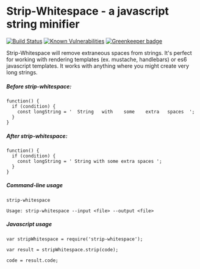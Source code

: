 # Strip-Whitespace - a javascript string minifier

[![Build Status](https://travis-ci.org/markis/strip-whitespace.svg?branch=master)](https://travis-ci.org/markis/strip-whitespace) [![Known Vulnerabilities](https://snyk.io/test/github/markis/strip-whitespace/badge.svg)](https://snyk.io/test/github/markis/strip-whitespace) [![Greenkeeper badge](https://badges.greenkeeper.io/markis/strip-whitespace.svg)](https://greenkeeper.io/)

Strip-Whitespace will remove extraneous spaces from strings. It's perfect for working with rendering templates (ex. mustache, handlebars) or es6 javascript templates. It works with anything where you might create very long strings.

##### Before strip-whitespace:
```
function() {
  if (condition) {
    const longString = '  String   with    some    extra   spaces  ';
  }
}
```

##### After strip-whitespace:
```
function() {
  if (condition) {
    const longString = ' String with some extra spaces ';
  }
}
```

##### Command-line usage
```
strip-whitespace

Usage: strip-whitespace --input <file> --output <file>
```

##### Javascript usage
```
var stripWhitespace = require('strip-whitespace');

var result = stripWhitespace.strip(code);

code = result.code;
```
